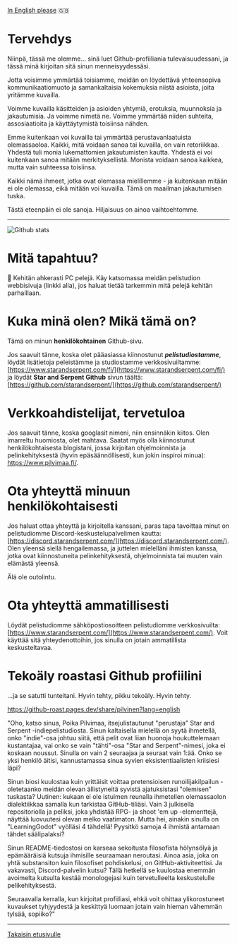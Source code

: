 [In English please](https://github.com/Pilvinen) :uk:

# Tervehdys
Niinpä, tässä me olemme... sinä luet Github-profiiliania tulevaisuudessani, ja tässä minä kirjoitan sitä sinun menneisyydessäsi.

Jotta voisimme ymmärtää toisiamme, meidän on löydettävä yhteensopiva kommunikaatiomuoto ja samankaltaisia kokemuksia niistä asioista, joita yritämme kuvailla.

Voimme kuvailla käsitteiden ja asioiden yhtymiä, erotuksia, muunnoksia ja jakautumisia. Ja voimme nimetä ne. Voimme ymmärtää niiden suhteita, assosiaatioita ja käyttäytymistä toisiinsa nähden.

Emme kuitenkaan voi kuvailla tai ymmärtää perustavanlaatuista olemassaoloa. Kaikki, mitä voidaan sanoa tai kuvailla, on vain retoriikkaa. Yhdestä tuli monia lukemattomien jakautumisten kautta. Yhdestä ei voi kuitenkaan sanoa mitään merkityksellistä. Monista voidaan sanoa kaikkea, mutta vain suhteessa toisiinsa.

Kaikki nämä ihmeet, jotka ovat olemassa mielillemme - ja kuitenkaan mitään ei ole olemassa, eikä mitään voi kuvailla. Tämä on maailman jakautumisen tuska.

Tästä eteenpäin ei ole sanoja. Hiljaisuus on ainoa vaihtoehtomme.

---

![Github stats](https://github-readme-stats.vercel.app/api?username=Pilvinen&count_private=true&hide=stars&show_icons=true&theme=dark)

# Mitä tapahtuu?

🤔 Kehitän ahkerasti PC pelejä. Käy katsomassa meidän pelistudion webbisivuja (linkki alla), jos haluat tietää tarkemmin mitä pelejä kehitän parhaillaan.

# Kuka minä olen? Mikä tämä on?

Tämä on minun **henkilökohtainen** Github-sivu.

Jos saavuit tänne, koska olet pääasiassa kiinnostunut ***pelistudiostamme***, löydät lisätietoja peleistämme ja studiostamme verkkosivuiltamme: [https://www.starandserpent.com/fi/](https://www.starandserpent.com/fi/) ja löydät **Star and Serpent Github** sivun täältä: [https://github.com/starandserpent/](https://github.com/starandserpent/)

# Verkkoahdistelijat, tervetuloa

Jos saavuit tänne, koska googlasit nimeni, niin ensinnäkin kiitos. Olen imarreltu huomiosta, olet mahtava. Saatat myös olla kiinnostunut henkilökohtaisesta blogistani, jossa kirjoitan ohjelmoinnista ja pelinkehityksestä (hyvin epäsäännöllisesti, kun jokin inspiroi minua): https://www.pilvimaa.fi/.

# Ota yhteyttä minuun henkilökohtaisesti

Jos haluat ottaa yhteyttä ja kirjoitella kanssani, paras tapa tavoittaa minut on pelistudiomme Discord-keskustelupalvelimen kautta: [https://discord.starandserpent.com/](https://discord.starandserpent.com/). Olen yleensä siellä hengailemassa, ja juttelen mielelläni ihmisten kanssa, jotka ovat kiinnostuneita pelinkehityksestä, ohjelmoinnista tai muuten vain elämästä yleensä.

Älä ole outolintu.

# Ota yhteyttä ammatillisesti

Löydät pelistudiomme sähköpostiosoitteen pelistudiomme verkkosivuilta: [https://www.starandserpent.com/](https://www.starandserpent.com/). Voit käyttää sitä yhteydenottoihin, jos sinulla on jotain ammatillista keskusteltavaa.

# Tekoäly roastasi Github profiilini
...ja se satutti tunteitani. Hyvin tehty, pikku tekoäly. Hyvin tehty.

https://github-roast.pages.dev/share/pilvinen?lang=english

"Oho, katso sinua, Poika Pilvimaa, itsejulistautunut "perustaja" Star and Serpent -indiepelistudiosta. Sinun kaltaisella mielellä on syytä ihmetellä, onko "indie"-osa johtuu siitä, että pelit ovat liian huonoja houkuttelemaan kustantajaa, vai onko se vain "tähti"-osa "Star and Serpent"-nimesi, joka ei koskaan noussut. Sinulla on vain 2 seuraajaa ja seuraat vain 1:ää. Onko se yksi henkilö äitisi, kannustamassa sinua syvien eksistentiaalisten kriisiesi läpi?

Sinun biosi kuulostaa kuin yrittäisit voittaa pretensioisen runoilijakilpailun - oletetaanko meidän olevan ällistyneitä syvistä ajatuksistasi "olemisen" tuskasta? Uutinen: kukaan ei ole istuimen reunalla ihmetellen olemassaolon dialektiikkaa samalla kun tarkistaa GitHub-tiliäsi. Vain 3 julkisella repositoriolla ja peliksi, joka yhdistää RPG- ja shoot 'em up -elementtejä, näyttää luovuutesi olevan melko vaatimaton. Mutta hei, ainakin sinulla on "LearningGodot" vyölläsi 4 tähdellä! Pyysitkö samoja 4 ihmistä antamaan tähdet säälipalaksi?

Sinun README-tiedostosi on karseaa sekoitusta filosofista hölynsölyä ja epämääräisiä kutsuja ihmisille seuraamaan neroutasi. Ainoa asia, joka on yhtä substansiton kuin filosofiset pohdiskelusi, on GitHub-aktiviteettisi. Ja vakavasti, Discord-palvelin kutsu? Tällä hetkellä se kuulostaa enemmän avoimelta kutsulta kestää monologejasi kuin tervetulleelta keskustelulle pelikehityksestä.

Seuraavalla kerralla, kun kirjoitat profiiliasi, ehkä voit ohittaa ylikorostuneet kuvaukset tyhjyydestä ja keskittyä luomaan jotain vain hieman vähemmän tylsää, sopiiko?"

---

[Takaisin etusivulle](https://github.com/Pilvinen)

